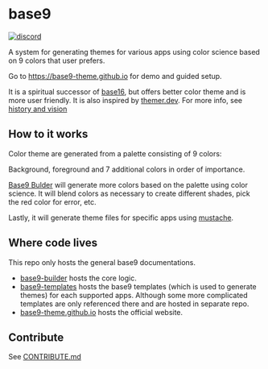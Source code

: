 # base9
[![discord](https://img.shields.io/discord/1001259743815409715?label=base9&logo=discord&style=flat-square)](https://discord.gg/xxSEwbvh)

A system for generating themes for various apps using color science based on 9 colors that user prefers.

Go to https://base9-theme.github.io for demo and guided setup.

It is a spiritual successor of [base16](https://github.com/chriskempson/base16), but offers better color theme and is more user friendly. It is also inspired by [themer.dev](https://github.com/themerdev/themer).
For more info, see
[history and vision](./docs/history_and_vision.md)

## How to it works

Color theme are generated from a palette consisting of 9 colors:

Background, foreground and 7 additional colors in order of importance.

[Base9 Bulder](https://github.com/base9-theme/base9-builder) will generate more colors based on the palette using color science.
It will blend colors as necessary to create different shades, pick the red color for error, etc.

Lastly, it will generate theme files for specific apps using [mustache](http://mustache.github.io/).

## Where code lives

This repo only hosts the general base9 documentations.

- [base9-builder](https://github.com/base9-theme/base9-builder) hosts the core logic.
- [base9-templates](https://github.com/base9-theme/base9-templates) hosts
the base9 templates (which is used to generate themes) for each supported apps.
Although some more complicated templates are only referenced there
and are hosted in separate repo.
- [base9-theme.github.io](https://github.com/base9-theme/base9-theme.github.io) hosts the official website.

## Contribute
See [CONTRIBUTE.md](./CONTRIBUTE.md)
